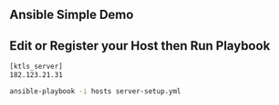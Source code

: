 ## Ansible Simple Demo

## Edit or Register your Host then Run Playbook

```bash
[ktls_server]
182.123.21.31
```

```bash
ansible-playbook -i hosts server-setup.yml
```
